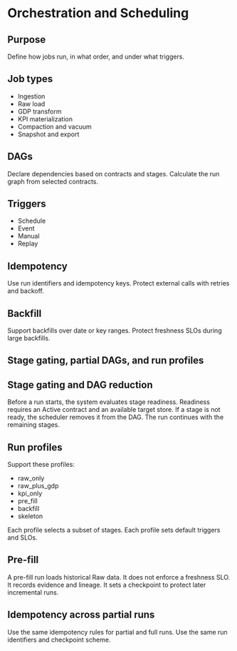 # Orchestration and Scheduling

## Purpose
Define how jobs run, in what order, and under what triggers.

## Job types
- Ingestion
- Raw load
- GDP transform
- KPI materialization
- Compaction and vacuum
- Snapshot and export

## DAGs
Declare dependencies based on contracts and stages.
Calculate the run graph from selected contracts.

## Triggers
- Schedule
- Event
- Manual
- Replay

## Idempotency
Use run identifiers and idempotency keys.
Protect external calls with retries and backoff.

## Backfill
Support backfills over date or key ranges.
Protect freshness SLOs during large backfills.


## Stage gating, partial DAGs, and run profiles

## Stage gating and DAG reduction
Before a run starts, the system evaluates stage readiness.
Readiness requires an Active contract and an available target store.
If a stage is not ready, the scheduler removes it from the DAG.
The run continues with the remaining stages.

## Run profiles
Support these profiles:
- raw_only
- raw_plus_gdp
- kpi_only
- pre_fill
- backfill
- skeleton

Each profile selects a subset of stages.
Each profile sets default triggers and SLOs.

## Pre-fill
A pre-fill run loads historical Raw data.
It does not enforce a freshness SLO.
It records evidence and lineage.
It sets a checkpoint to protect later incremental runs.

## Idempotency across partial runs
Use the same idempotency rules for partial and full runs.
Use the same run identifiers and checkpoint scheme.
